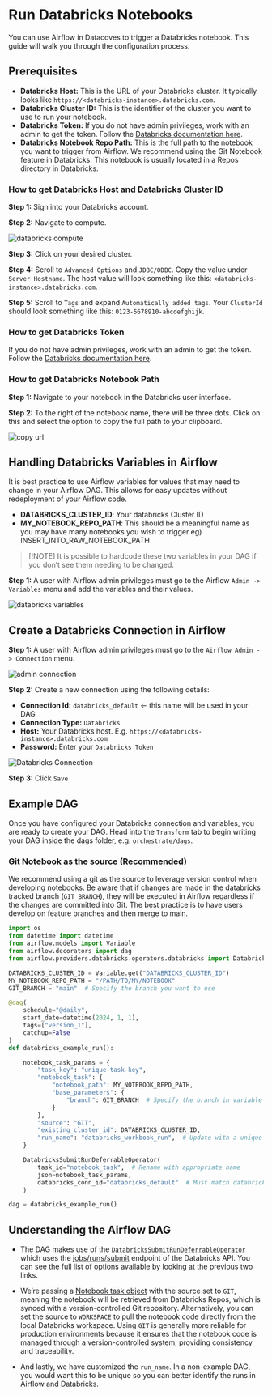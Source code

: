 # Run Databricks Notebooks 

You can use Airflow in Datacoves to trigger a Databricks notebook. This guide will walk you through the configuration process. 

## Prerequisites 

- **Databricks Host:** This is the URL of your Databricks cluster. It typically looks like `https://<databricks-instance>.databricks.com`.
- **Databricks Cluster ID:** This is the identifier of the cluster you want to use to run your notebook.
- **Databricks Token:** If you do not have admin privileges, work with an admin to get the token. Follow the [Databricks documentation here](https://docs.databricks.com/en/dev-tools/auth/pat.html).
- **Databricks Notebook Repo Path:** This is the full path to the notebook you want to trigger from Airflow. We recommend using the Git Notebook feature in Databricks. This notebook is usually located in a Repos directory in Databricks.

### How to get Databricks Host and Databricks Cluster ID

**Step 1:** Sign into your Databricks account.

**Step 2:** Navigate to compute.

![databricks compute](assets/databricks_compute.png)

**Step 3:** Click on your desired cluster.

**Step 4:** Scroll to `Advanced Options` and `JDBC/ODBC`. Copy the value under `Server Hostname`. The host value will look something like this: `<databricks-instance>.databricks.com`.

**Step 5:** Scroll to `Tags` and expand `Automatically added tags`. Your `ClusterId` should look something like this: `0123-5678910-abcdefghijk`.

### How to get Databricks Token

If you do not have admin privileges, work with an admin to get the token. Follow the [Databricks documentation here](https://docs.databricks.com/en/dev-tools/auth/pat.html).

### How to get Databricks Notebook Path

**Step 1:** Navigate to your notebook in the Databricks user interface.

**Step 2:** To the right of the notebook name, there will be three dots. Click on this and select the option to copy the full path to your clipboard.

![copy url](assets/databricks_copyurl.png)

## Handling Databricks Variables in Airflow

It is best practice to use Airflow variables for values that may need to change in your Airflow DAG. This allows for easy updates without redeployment of your Airflow code.

- **DATABRICKS_CLUSTER_ID**: Your databricks Cluster ID
- **MY_NOTEBOOK_REPO_PATH**: This should be a meaningful name as you may have many notebooks you wish to trigger eg) INSERT_INTO_RAW_NOTEBOOK_PATH

> [!NOTE] It is possible to hardcode these two variables in your DAG if you don’t see them needing to be changed.

**Step 1:** A user with Airflow admin privileges must go to the Airflow `Admin -> Variables` menu and add the variables and their values.

![databricks variables](assets/airflow_databricks_variables.png)

## Create a Databricks Connection in Airflow

**Step 1:** A user with Airflow admin privileges must go to the `Airflow Admin -> Connection` menu.

![admin connection](assets/admin-connections.png)

**Step 2:** Create a new connection using the following details:

- **Connection Id:** `databricks_default` <- this name will be used in your DAG
- **Connection Type:** `Databricks`
- **Host:** Your Databricks host. E.g. `https://<databricks-instance>.databricks.com`
- **Password:** Enter your `Databricks Token`

![Databricks Connection](assets/airflow_databricks_connection.png)

**Step 3:** Click `Save`

## Example DAG 

Once you have configured your Databricks connection and variables, you are ready to create your DAG. Head into the `Transform` tab to begin writing your DAG inside the dags folder, e.g. `orchestrate/dags`.

### Git Notebook as the source (Recommended)

We recommend using a git as the source to leverage version control when developing notebooks. Be aware that if changes are made in the databricks tracked branch (`GIT_BRANCH`), they will be executed in Airflow regardless if the changes are committed into Git. The best practice is to have users develop on feature branches and then merge to main.

```python
import os
from datetime import datetime
from airflow.models import Variable
from airflow.decorators import dag
from airflow.providers.databricks.operators.databricks import DatabricksSubmitRunDeferrableOperator

DATABRICKS_CLUSTER_ID = Variable.get("DATABRICKS_CLUSTER_ID")
MY_NOTEBOOK_REPO_PATH = "/PATH/TO/MY/NOTEBOOK"
GIT_BRANCH = "main"  # Specify the branch you want to use

@dag(
    schedule="@daily",
    start_date=datetime(2024, 1, 1),
    tags=["version_1"],
    catchup=False
)
def databricks_example_run():

    notebook_task_params = {
        "task_key": "unique-task-key",
        "notebook_task": {
            "notebook_path": MY_NOTEBOOK_REPO_PATH,
            "base_parameters": {
                "branch": GIT_BRANCH  # Specify the branch in variable
            }
        },
        "source": "GIT",
        "existing_cluster_id": DATABRICKS_CLUSTER_ID,
        "run_name": "databricks_workbook_run",  # Update with a unique name
    }

    DatabricksSubmitRunDeferrableOperator(
        task_id="notebook_task",  # Rename with appropriate name
        json=notebook_task_params,
        databricks_conn_id="databricks_default"  # Must match databricks connection id set above
    )

dag = databricks_example_run()
```
## Understanding the Airflow DAG 

- The DAG makes use of the [`DatabricksSubmitRunDeferrableOperator`](https://airflow.apache.org/docs/apache-airflow-providers-databricks/stable/operators/submit_run.html) which uses the [jobs/runs/submit](https://docs.databricks.com/api/workspace/jobs/submit) endpoint of the Databricks API. You can see the full list of options available by looking at the previous two links. 
 
- We’re passing a [Notebook task object](https://docs.databricks.com/api/workspace/jobs/submit#notebook_task) with the source set to `GIT`, meaning the notebook will be retrieved from Databricks Repos, which is synced with a version-controlled Git repository. Alternatively, you can set the source to `WORKSPACE` to pull the notebook code directly from the local Databricks workspace. Using `GIT` is generally more reliable for production environments because it ensures that the notebook code is managed through a version-controlled system, providing consistency and traceability.
  
- And lastly, we have customized the `run_name`. In a non-example DAG, you would want this to be unique so you can better identify the runs in Airflow and Databricks. 
